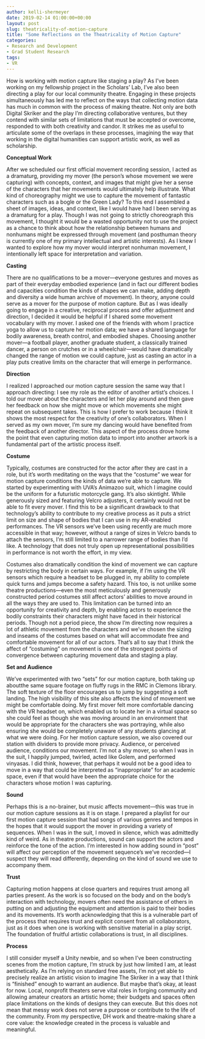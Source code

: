 ```yaml
---
author: kelli-shermeyer
date: 2019-02-14 01:00:00+00:00
layout: post
slug: theatricality-of-motion-capture
title: "Some Reflections on the Theatricality of Motion Capture"
categories:
- Research and Development
- Grad Student Research
tags:
- VR
---
```


How is working with motion capture like staging a play? As I’ve been working on my fellowship project in the Scholars’ Lab, I’ve also been directing a play for our local community theatre. Engaging in these projects simultaneously has led me to reflect on the ways that collecting motion data has much in common with the process of making theatre. Not only are both Digital Skriker and the play I’m directing collaborative ventures, but they contend with similar sets of limitations that must be accepted or overcome, responded to with both creativity and candor. It strikes me as useful to articulate some of the overlaps in these processes, imagining the way that working in the digital humanities can support artistic work, as well as scholarship.

**Conceptual Work**

After we scheduled our first official movement recording session, I acted as a dramaturg, providing my mover (the person’s whose movement we were capturing) with concepts, context, and images that might give her a sense of the characters that her movements would ultimately help illustrate. What kind of choreography might we use to capture the movement of fantastic characters such as a bogle or the Green Lady? To this end I assembled a sheet of images, ideas, and context, like I would have had I been serving as a dramaturg for a play. Though I was not going to strictly choreograph this movement, I thought it would be a wasted opportunity not to use the project as a chance to think about how the relationship between humans and nonhumans might be expressed through movement (and posthuman theory is currently one of my primary intellectual and artistic interests).  As I knew I wanted to explore how my mover would interpret nonhuman movement, I intentionally left space for interpretation and variation. 

**Casting**

There are no qualifications to be a mover—everyone gestures and moves as part of their everyday embodied experience (and in fact our different bodies and capacities condition the kinds of shapes we can make, adding depth and diversity a wide human archive of movement). In theory, anyone could serve as a mover for the purpose of motion capture. But as I was ideally going to engage in a creative, reciprocal process and offer adjustment and direction, I decided it would be helpful if I shared some movement vocabulary with my mover. I asked one of the friends with whom I practice yoga to allow us to capture her motion data; we have a shared language for bodily awareness, breath control, and embodied shapes. Choosing another mover—a football player, another graduate student, a classically trained dancer, a person on crutches or in a wheelchair—would have dramatically changed the range of motion we could capture, just as casting an actor in a play puts creative limits on the character that will emerge in performance. 

**Direction**

I realized I approached our motion capture session the same way that I approach directing: I see my role as the editor of another artist’s choices. I told our mover about the characters and let her play around and then gave her feedback on how she might move or which movements she might repeat on subsequent takes. This is how I prefer to work because I think it shows the most respect for the creativity of one’s collaborators. When I served as my own mover, I’m sure my dancing would have benefited from the feedback of another director. This aspect of the process drove home the point that even capturing motion data to import into another artwork is a fundamental part of the artistic process itself. 

**Costume**

Typically, costumes are constructed for the actor after they are cast in a role, but it’s worth meditating on the ways that the “costume” we wear for motion capture conditions the kinds of data we’re able to capture. We started by experimenting with UVA’s Animazoo suit, which I imagine could be the uniform for a futuristic motorcycle gang. It’s also skintight. While generously sized and featuring Velcro adjusters, it certainly would not be able to fit every mover. I find this to be a significant drawback to that technology’s ability to contribute to my creative process as it puts a strict limit on size and shape of bodies that I can use in my AR-enabled performances. The VR sensors we’ve been using recently are much more accessible in that way; however, without a range of sizes in Velcro bands to attach the sensors, I’m still limited to a narrower range of bodies than I’d like. A technology that does not truly open up representational possibilities in performance is not worth the effort, in my view.

Costumes also dramatically condition the kind of movement we can capture by restricting the body in certain ways. For example, if I’m using the VR sensors which require a headset to be plugged in, my ability to complete quick turns and jumps become a safety hazard. This too, is not unlike some theatre productions—even the most meticulously and generously constructed period costumes still affect actors’ abilities to move around in all the ways they are used to. This limitation can be turned into an opportunity for creativity and depth, by enabling actors to experience the bodily constraints their characters might have faced in their historical periods. Though not a period piece, the show I’m directing now requires a lot of athletic movement from the characters and we’ve chosen the sizing and inseams of the costumes based on what will accommodate free and comfortable movement for all of our actors. That’s all to say that I think the affect of “costuming” on movement is one of the strongest points of convergence between capturing movement data and staging a play.

**Set and Audience**

We’ve experimented with two “sets” for our motion capture, both taking up aboutthe same square footage on fluffy rugs in the RMC in Clemons library. The soft texture of the floor encourages us to jump by suggesting a soft landing. The high visibility of this site also affects the kind of movement we might be comfortable doing. My first mover felt more comfortable dancing with the VR headset on, which enabled us to locate her in a virtual space so she could feel as though she was moving around in an environment that would be appropriate for the characters she was portraying, while also ensuring she would be completely unaware of any students glancing at what we were doing.  For her motion capture session, we also covered our station with dividers to provide more privacy. Audience, or perceived audience, conditions our movement. I’m not a shy mover, so when I was in the suit, I happily jumped, twirled, acted like Golem, and performed vinyasas. I did think, however, that perhaps it would not be a good idea to move in a way that could be interpreted as “inappropriate” for an academic space, even if that would have been the appropriate choice for the characters whose motion I was capturing. 

**Sound**

Perhaps this is a no-brainer, but music affects movement—this was true in our motion capture sessions as it is on stage. I prepared a playlist for our first motion capture session that had songs of various genres and tempos in the hopes that it would support the mover in providing a variety of sequences. When I was in the suit, I moved in silence, which was admittedly kind of weird. As in theatre productions, sound can support the actors and reinforce the tone of the action. I’m interested in how adding sound in “post” will affect our perception of the movement sequence’s we’ve recorded—I suspect they will read differently, depending on the kind of sound we use to accompany them.

**Trust**

Capturing motion happens at close quarters and requires trust among all parties present. As the work is so focused on the body and on the body’s interaction with technology, movers often need the assistance of others in putting on and adjusting the equipment and attention is paid to their bodies and its movements. It’s worth acknowledging that this is a vulnerable part of the process that requires trust and explicit consent from all collaborators, just as it does when one is working with sensitive material in a play script. The foundation of fruitful artistic collaborations is trust, in all disciplines.

**Process**

I still consider myself a Unity newbie, and so when I’ve been constructing scenes from the motion capture, I’m struck by just how limited I am, at least aesthetically. As I’m relying on standard free assets, I’m not yet able to precisely realize an artistic vision to imagine The Skriker in a way that I think is “finished” enough to warrant an audience. But maybe that’s okay, at least for now. Local, nonprofit theaters serve vital roles in forging community and allowing amateur creators an artistic home; their budgets and spaces often place limitations on the kinds of designs they can execute. But this does not mean that messy work does not serve a purpose or contribute to the life of the community. From my perspective, DH work and theatre-making share a core value: the knowledge created in the process is valuable and meaningful.  
